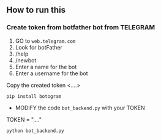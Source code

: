 ## How to run this


### Create token from botfather bot from TELEGRAM

1. GO to `web.telegram.com`
2. Look for botFather
3. /help
4. /newbot
5. Enter a name for the bot
6. Enter a username for the bot

Copy the created token <....>


```
pip install botogram
```

- MODIFY the code `bot_backend.py` with your TOKEN

TOKEN = "...."

```
python bot_backend.py
```
